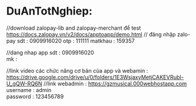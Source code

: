 # DuAnTotNghiep: 
//download zalopay-lib and zalopay-merchant để test
https://docs.zalopay.vn/v2/docs/apptoapp/demo.html
// đăng nhập zalo-pay 
sdt : 0909916020
otp : 111111
matkhau : 159357

//dang nhap app
sdt : 0909916020   
mk : 




//link video các chức năng cơ bản của app và webamin : https://drive.google.com/drive/u/0/folders/1E3WsjaxyMetjCAKEVRubl-U_gQW-RQ6N
//link webadmin : https://gzmusical.000webhostapp.com
username : admin    
password : 123456789

